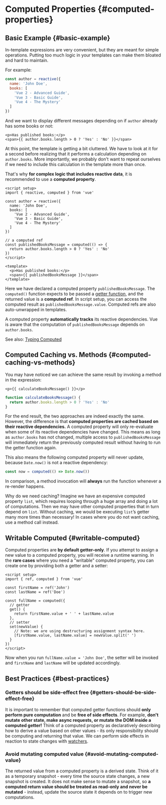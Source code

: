# Computed Properties {#computed-properties}

## Basic Example {#basic-example}

In-template expressions are very convenient, but they are meant for simple operations. Putting too much logic in your templates can make them bloated and hard to maintain.

For example:

```js
const author = reactive({
  name: 'John Doe',
  books: [
    'Vue 2 - Advanced Guide',
    'Vue 3 - Basic Guide',
    'Vue 4 - The Mystery'
  ]
})
```

And we want to display different messages depending on if `author` already has some books or not:

```vue-html
<p>Has published books:</p>
<span>{{ author.books.length > 0 ? 'Yes' : 'No' }}</span>
```

At this point, the template is getting a bit cluttered. We have to look at it for a second before realizing that it performs a calculation depending on `author.books`. More importantly, we probably don't want to repeat ourselves if we need to include this calculation in the template more than once.

That's why **for complex logic that includes reactive data**, it is recommended to use a **computed property**.

```vue
<script setup>
import { reactive, computed } from 'vue'

const author = reactive({
  name: 'John Doe',
  books: [
    'Vue 2 - Advanced Guide',
    'Vue 3 - Basic Guide',
    'Vue 4 - The Mystery'
  ]
})

// a computed ref
const publishedBooksMessage = computed(() => {
  return author.books.length > 0 ? 'Yes' : 'No'
})
</script>

<template>
  <p>Has published books:</p>
  <span>{{ publishedBooksMessage }}</span>
</template>
```

Here we have declared a computed property `publishedBooksMessage`. The `computed()` function expects to be passed a [getter function](https://developer.mozilla.org/en-US/docs/Web/JavaScript/Reference/Functions/get#description), and the returned value is a **computed ref**. In script setup, you can access the computed result as `publishedBooksMessage.value`. Computed refs are also auto-unwrapped in templates.

A computed property **automatically tracks** its reactive dependencies. Vue is aware that the computation of `publishedBooksMessage` depends on `author.books`.

See also: [Typing Computed](/senior/typescript/composition-api#typing-computed) <sup class="vt-badge ts" />

## Computed Caching vs. Methods {#computed-caching-vs-methods}

You may have noticed we can achieve the same result by invoking a method in the expression:

```vue-html
<p>{{ calculateBooksMessage() }}</p>
```

```js
function calculateBooksMessage() {
  return author.books.length > 0 ? 'Yes' : 'No'
}
```

For the end result, the two approaches are indeed exactly the same. However, the difference is that **computed properties are cached based on their reactive dependencies.** A computed property will only re-evaluate when some of its reactive dependencies have changed. This means as long as `author.books` has not changed, multiple access to `publishedBooksMessage` will immediately return the previously computed result without having to run the getter function again.

This also means the following computed property will never update, because `Date.now()` is not a reactive dependency:

```js
const now = computed(() => Date.now())
```

In comparison, a method invocation will **always** run the function whenever a re-render happens.

Why do we need caching? Imagine we have an expensive computed property `list`, which requires looping through a huge array and doing a lot of computations. Then we may have other computed properties that in turn depend on `list`. Without caching, we would be executing `list`’s getter many more times than necessary! In cases where you do not want caching, use a method call instead.

## Writable Computed {#writable-computed}

Computed properties are **by default getter-only**. If you attempt to assign a new value to a computed property, you will receive a runtime warning. In the **rare cases** where you need a "writable" computed property, you can create one by providing both a getter and a setter:

```vue
<script setup>
import { ref, computed } from 'vue'

const firstName = ref('John')
const lastName = ref('Doe')

const fullName = computed({
  // getter
  get() {
    return firstName.value + ' ' + lastName.value
  },
  // setter
  set(newValue) {
    // Note: we are using destructuring assignment syntax here.
    [firstName.value, lastName.value] = newValue.split(' ')
  }
})
</script>
```

Now when you run `fullName.value = 'John Doe'`, the setter will be invoked and `firstName` and `lastName` will be updated accordingly.

## Best Practices {#best-practices}

### Getters should be side-effect free {#getters-should-be-side-effect-free}

It is important to remember that computed getter functions should **only perform pure computation** and be **free of side effects**. For example, **don't mutate other state, make async requests, or mutate the DOM inside a computed getter!** Think of a computed property as declaratively describing how to derive a value based on other values - its only responsibility should be computing and returning that value. We can perform side effects in reaction to state changes with [watchers](../intermediate/watchers).

### Avoid mutating computed value {#avoid-mutating-computed-value}

The returned value from a computed property is a derived state. Think of it as a temporary snapshot - every time the source state changes, a new snapshot is created. It does not make sense to mutate a snapshot, so **a computed return value should be treated as read-only and never be mutated** - instead, update the source state it depends on to trigger new computations.
